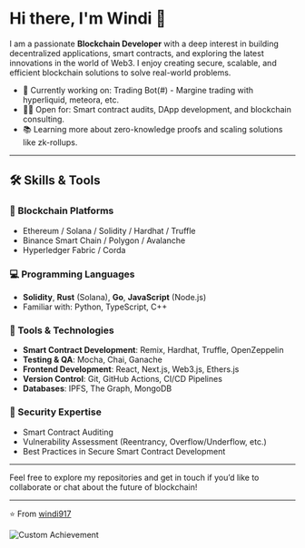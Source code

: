 <!-- Header Image -->

# Hi there, I'm Windi 👋

I am a passionate **Blockchain Developer** with a deep interest in building decentralized applications, smart contracts, and exploring the latest innovations in the world of Web3. I enjoy creating secure, scalable, and efficient blockchain solutions to solve real-world problems.

- 🌱 Currently working on: Trading Bot(#) - Margine trading with hyperliquid, meteora, etc.
- 🧑‍💻 Open for: Smart contract audits, DApp development, and blockchain consulting.
- 📚 Learning more about zero-knowledge proofs and scaling solutions like zk-rollups.

---

## 🛠️ Skills & Tools

### 🔗 Blockchain Platforms
- Ethereum / Solana / Solidity / Hardhat / Truffle
- Binance Smart Chain / Polygon / Avalanche
- Hyperledger Fabric / Corda

### 💻 Programming Languages
- **Solidity**, **Rust** (Solana), **Go**, **JavaScript** (Node.js)
- Familiar with: Python, TypeScript, C++

### 🧰 Tools & Technologies
- **Smart Contract Development**: Remix, Hardhat, Truffle, OpenZeppelin
- **Testing & QA**: Mocha, Chai, Ganache
- **Frontend Development**: React, Next.js, Web3.js, Ethers.js
- **Version Control**: Git, GitHub Actions, CI/CD Pipelines
- **Databases**: IPFS, The Graph, MongoDB

### 🔐 Security Expertise
- Smart Contract Auditing
- Vulnerability Assessment (Reentrancy, Overflow/Underflow, etc.)
- Best Practices in Secure Smart Contract Development

---

Feel free to explore my repositories and get in touch if you’d like to collaborate or chat about the future of blockchain!

---

⭐️ From [windi917](https://github.com/windi917)

![Custom Achievement](https://img.shields.io/badge/Achievement-Coding%20Master-blue?style=for-the-badge&logo=github)
